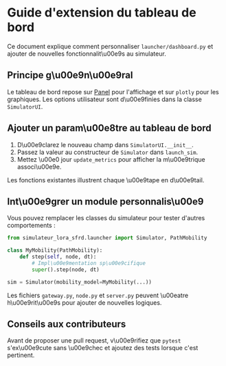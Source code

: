 # Guide d'extension du tableau de bord

Ce document explique comment personnaliser `launcher/dashboard.py` et ajouter de
nouvelles fonctionnalit\u00e9s au simulateur.

## Principe g\u00e9n\u00e9ral

Le tableau de bord repose sur [Panel](https://panel.holoviz.org/) pour
l'affichage et sur `plotly` pour les graphiques. Les options utilisateur sont
d\u00e9finies dans la classe `SimulatorUI`.

## Ajouter un param\u00e8tre au tableau de bord

1. D\u00e9clarez le nouveau champ dans `SimulatorUI.__init__`.
2. Passez la valeur au constructeur de `Simulator` dans `launch_sim`.
3. Mettez \u00e0 jour `update_metrics` pour afficher la m\u00e9trique associ\u00e9e.

Les fonctions existantes illustrent chaque \u00e9tape en d\u00e9tail.

## Int\u00e9grer un module personnalis\u00e9

Vous pouvez remplacer les classes du simulateur pour tester d'autres
comportements :

```python
from simulateur_lora_sfrd.launcher import Simulator, PathMobility

class MyMobility(PathMobility):
    def step(self, node, dt):
        # Impl\u00e9mentation sp\u00e9cifique
        super().step(node, dt)

sim = Simulator(mobility_model=MyMobility(...))
```

Les fichiers `gateway.py`, `node.py` et `server.py` peuvent \u00eatre h\u00e9rit\u00e9s pour
ajouter de nouvelles logiques.

## Conseils aux contributeurs

Avant de proposer une pull request, v\u00e9rifiez que `pytest` s'ex\u00e9cute sans \u00e9chec et ajoutez des tests lorsque c'est pertinent.
